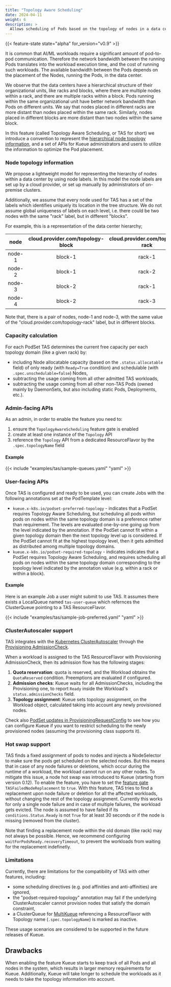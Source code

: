 ```yaml
---
title: "Topology Aware Scheduling"
date: 2024-04-11
weight: 6
description: >
  Allows scheduling of Pods based on the topology of nodes in a data center.
---
```


{{< feature-state state="alpha" for_version="v0.9" >}}

It is common that AI/ML workloads require a significant amount of pod-to-pod
communication. Therefore the network bandwidth between the running Pods
translates into the workload execution time, and the cost of running
such workloads. The available bandwidth between the Pods depends on the placement
of the Nodes, running the Pods, in the data center.

We observe that the data centers have a hierarchical structure of their
organizational units, like racks and blocks, where there are multiple nodes
within a rack, and there are multiple racks within a block. Pods running within
the same organizational unit have better network bandwidth than Pods on
different units. We say that nodes placed in different racks are more distant
than nodes placed within the same rack. Similarly, nodes placed in different
blocks are more distant than two nodes within the same block.

In this feature (called Topology Aware Scheduling, or TAS for short) we
introduce a convention to represent the
[hierarchical node topology information](#node-topology-information), and a set
of APIs for Kueue administrators and users to utilize the information
to optimize the Pod placement.

### Node topology information

We propose a lightweight model for representing the hierarchy of nodes within a
data center by using node labels. In this model the node labels are set up by a
cloud provider, or set up manually by administrators of on-premise clusters.

Additionally, we assume that every node used for TAS has a set of the labels
which identifies uniquely its location in the tree structure. We do not assume
global uniqueness of labels on each level, i.e. there could be two nodes with
the same "rack" label, but in different "blocks".

For example, this is a representation of the data center hierarchy;

|  node  |  cloud.provider.com/topology-block | cloud.provider.com/topology-rack |
|:------:|:----------------------------------:|:--------------------------------:|
| node-1 |               block-1              |              rack-1              |
| node-2 |               block-1              |              rack-2              |
| node-3 |               block-2              |              rack-1              |
| node-4 |               block-2              |              rack-3              |

Note that, there is a pair of nodes, node-1 and node-3, with the same value of
the "cloud.provider.com/topology-rack" label, but in different blocks.

### Capacity calculation

For each PodSet TAS determines the current free capacity per each topology
domain (like a given rack) by:
- including Node allocatable capacity (based on the `.status.allocatable` field)
  of only ready (with `Ready=True` condition) and schedulable (with `.spec.unschedulable=false`) Nodes,
- subtracting the usage coming from all other admitted TAS workloads,
- subtracting the usage coming from all other non-TAS Pods (owned mainly by
  DaemonSets, but also including static Pods, Deployments, etc.).

### Admin-facing APIs

As an admin, in order to enable the feature you need to:
1. ensure the `TopologyAwareScheduling` feature gate is enabled
2. create at least one instance of the `Topology` API
3. reference the `Topology` API from a dedicated ResourceFlavor by the
   `.spec.topologyName` field

#### Example

{{< include "examples/tas/sample-queues.yaml" "yaml" >}}

### User-facing APIs

Once TAS is configured and ready to be used, you can create Jobs with the
following annotations set at the PodTemplate level:
- `kueue.x-k8s.io/podset-preferred-topology` - indicates that a PodSet requires
	Topology Aware Scheduling, but scheduling all pods within pods on nodes
	within the same topology domain is a preference rather than requirement.
	The levels are evaluated one-by-one going up from the level indicated by
	the annotation. If the PodSet cannot fit within a given topology domain
	then the next topology level up is considered. If the PodSet cannot fit
	at the highest topology level, then it gets admitted as distributed
	among multiple topology domains.
- `kueue.x-k8s.io/podset-required-topology` - indicates indicates that a PodSet
  requires Topology Aware Scheduling, and requires scheduling all pods on nodes
	within the same topology domain corresponding to the topology level
	indicated by the annotation value (e.g. within a rack or within a block).

#### Example

Here is an example Job a user might submit to use TAS. It assumes there exists
a LocalQueue named `tas-user-queue` which refernces the ClusterQueue pointing
to a TAS ResourceFlavor.

{{< include "examples/tas/sample-job-preferred.yaml" "yaml" >}}

### ClusterAutoscaler support

TAS integrates with the [Kubernetes ClusterAutoscaler](https://github.com/kubernetes/autoscaler/tree/master/cluster-autoscaler)
through the [Provisioning AdmissionCheck](/docs/admission-check-controllers/provisioning/).

When a workload is assigned to the TAS ResourceFlavor with Provisioning
AdmissionCheck, then its admission flow has the following stages:
1. **Quota reservation**: quota is reserved, and the Workload obtains the
  `QuotaReserved` condition. Preemptions are evaluated if configured.
2. **Admission checks**: Kueue waits for all AdmissionChecks, including the
  Provisioning one, to report `Ready` inside the Workload's
  `status.admissionChecks` field.
3. **Topology assignment**: Kueue sets topology assignment, on the Workload
  object, calculated taking into account any newly provisioned nodes.

Check also [PodSet updates in ProvisioningRequestConfig](site/content/en/docs/admission-check-controllers/provisioning.md)
to see how you can configure Kueue if you want to restrict scheduling to the
newly provisioned nodes (assuming the provisioning class supports it).

### Hot swap support
TAS finds a fixed assignment of pods to nodes and injects a NodeSelector to make
sure the pods get scheduled on the selected nodes. But this means that in case 
of any node failures or deletions, which occur during the runtime of a workload,
the workload cannot run on any other nodes. To mitigate this issue, a node hot swap was 
introduced to Kueue (starting from version 0.12). To enable the feature, you have to 
set the [feature gate](https://kubernetes.io/docs/reference/command-line-tools-reference/feature-gates/) 
`TASFailedNodeReplacement` to `true`. With this feature, TAS tries to find a 
replacement upon node failure or deletion for all the affected workloads, without
changing the rest of the topology assignment. Currently this works for only a single
node failure and in case of multiple failures, the workload gets evicted. The node is 
assumed to have failed if its `conditions.Status.Ready` is not `True` for at least 30 
seconds or if the node is missing (removed from the cluster). 

Note that finding a replacement node within the old domain (like rack) may not always 
be possible. Hence, we recommend configuring `waitForPodsReady.recoveryTimeout`, to prevent 
the workloads from waiting for the replacement indefinetly.



### Limitations

Currently, there are limitations for the compatibility of TAS with other
features, including:
- some scheduling directives (e.g. pod affinities and anti-affinities) are ignored,
- the "podset-required-topology" annotation may fail if the underlying
  ClusterAutoscaler cannot provision nodes that satisfy the domain constraint,
- a ClusterQueue for [MultiKueue](multikueue.md) referencing a ResourceFlavor
with Topology name (`.spec.topologyName`) is marked as inactive.

These usage scenarios are considered to be supported in the future releases
of Kueue.

## Drawbacks

When enabling the feature Kueue starts to keep track of all Pods and all nodes
in the system, which results in larger memory requirements for Kueue.
Additionally, Kueue will take longer to schedule the workloads as it needs to
take the topology information into account.
